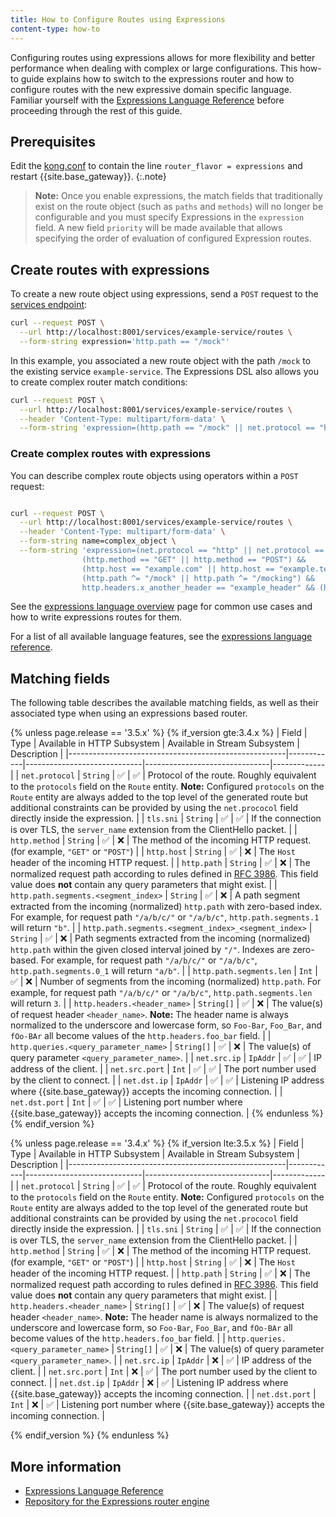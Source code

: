 ```yaml
---
title: How to Configure Routes using Expressions
content-type: how-to
---
```


Configuring routes using expressions allows for more flexibility and better performance
when dealing with complex or large configurations.
This how-to guide explains how to switch to the expressions router and how to configure routes with the new expressive domain specific language.
Familiar yourself with the [Expressions Language Reference](/gateway/latest/reference/expressions-language/)
before proceeding through the rest of this guide.

## Prerequisites

Edit the [kong.conf](/gateway/latest/production/kong-conf/) to contain the line `router_flavor = expressions` and restart {{site.base_gateway}}.
{:.note}
> **Note:** Once you enable expressions, the match fields that traditionally exist on the route object (such as `paths` and `methods`) will no longer be configurable and you must specify Expressions in the `expression` field. A new field `priority` will be made available that allows specifying the order of evaluation of configured Expression routes.

## Create routes with expressions

To create a new route object using expressions, send a `POST` request to the [services endpoint](/gateway/latest/admin-api/#update-route):
```sh
curl --request POST \
  --url http://localhost:8001/services/example-service/routes \
  --form-string expression='http.path == "/mock"'
```

In this example, you associated a new route object with the path `/mock` to the existing service `example-service`.
The Expressions DSL also allows you to create complex router match conditions:

```sh
curl --request POST \
  --url http://localhost:8001/services/example-service/routes \
  --header 'Content-Type: multipart/form-data' \
  --form-string 'expression=(http.path == "/mock" || net.protocol == "https")'
```

### Create complex routes with expressions

You can describe complex route objects using operators within a `POST` request:

```sh

curl --request POST \
  --url http://localhost:8001/services/example-service/routes \
  --header 'Content-Type: multipart/form-data' \
  --form-string name=complex_object \
  --form-string 'expression=(net.protocol == "http" || net.protocol == "https") &&
                (http.method == "GET" || http.method == "POST") &&
                (http.host == "example.com" || http.host == "example.test") &&
                (http.path ^= "/mock" || http.path ^= "/mocking") &&
                http.headers.x_another_header == "example_header" && (http.headers.x_my_header == "example" || http.headers.x_my_header == "example2")'
```

See the [expressions language overview](/gateway/latest/reference/expressions-language/) page for common use cases
and how to write expressions routes for them.

For a list of all available language features, see the [expressions language reference](/gateway/latest/reference/expressions-language/language-references/).

## Matching fields

The following table describes the available matching fields, as well as their associated type when using an expressions based router.

<!-- TO DO: Remove the "unless" tags when we have support for eq/neq OR if all of these changes get backported into 3.5 as well-->
<!-- There are two separate tables because Liquid's whitespace handling breaks tables when using if tags -->

{% unless page.release == '3.5.x' %}
{% if_version gte:3.4.x %}
| Field                                                | Type       | Available in HTTP Subsystem | Available in Stream Subsystem | Description |
|------------------------------------------------------|------------|-----------------------------|-------------------------------|-------------|
| `net.protocol`                                       | `String`   | ✅  | ✅  | Protocol of the route. Roughly equivalent to the `protocols` field on the `Route` entity.  **Note:** Configured `protocols` on the `Route` entity are always added to the top level of the generated route but additional constraints can be provided by using the `net.prococol` field directly inside the expression. |
| `tls.sni`                                            | `String`   | ✅  | ✅  | If the connection is over TLS, the `server_name` extension from the ClientHello packet. |
| `http.method`                                        | `String`   | ✅  | ❌  | The method of the incoming HTTP request. (for example, `"GET"` or `"POST"`) |
| `http.host`                                          | `String`   | ✅  | ❌  | The `Host` header of the incoming HTTP request. |
| `http.path`                                          | `String`   | ✅  | ❌  | The normalized request path according to rules defined in [RFC 3986](https://datatracker.ietf.org/doc/html/rfc3986#section-6). This field value does **not** contain any query parameters that might exist. |
| `http.path.segments.<segment_index>`                 | `String`   | ✅  | ❌  | A path segment extracted from the incoming (normalized) `http.path` with zero-based index. For example, for request path `"/a/b/c/"` or `"/a/b/c"`, `http.path.segments.1` will return `"b"`. |
| `http.path.segments.<segment_index>_<segment_index>` | `String`   | ✅  | ❌  | Path segments extracted from the incoming (normalized) `http.path` within the given closed interval joined by `"/"`. Indexes are zero-based. For example, for request path `"/a/b/c/"` or `"/a/b/c"`, `http.path.segments.0_1` will return `"a/b"`. |
| `http.path.segments.len`                             | `Int`      | ✅  | ❌  | Number of segments from the incoming (normalized) `http.path`. For example, for request path `"/a/b/c/"` or `"/a/b/c"`, `http.path.segments.len` will return `3`. |
| `http.headers.<header_name>`                         | `String[]` | ✅  | ❌  | The value(s) of request header `<header_name>`. **Note:** The header name is always normalized to the underscore and lowercase form, so `Foo-Bar`, `Foo_Bar`, and `fOo-BAr` all become values of the `http.headers.foo_bar` field. |
| `http.queries.<query_parameter_name>`                | `String[]` | ✅  | ❌  | The value(s) of query parameter `<query_parameter_name>`. |
| `net.src.ip`                          | `IpAddr`   | ✅  | ✅  | IP address of the client.                                                          |
| `net.src.port`                        | `Int`      | ✅  | ✅  | The port number used by the client to connect.                                     |
| `net.dst.ip`                          | `IpAddr`   | ✅  | ✅  | Listening IP address where {{site.base_gateway}} accepts the incoming connection.  |
| `net.dst.port`                        | `Int`      | ✅  | ✅  | Listening port number where {{site.base_gateway}} accepts the incoming connection. |
{% endunless %}
{% endif_version %}

{% unless page.release == '3.4.x' %}
{% if_version lte:3.5.x %}
| Field                                                | Type       | Available in HTTP Subsystem | Available in Stream Subsystem | Description |
|------------------------------------------------------|------------|-----------------------------|-------------------------------|-------------|
| `net.protocol`                                       | `String`   | ✅  | ✅  | Protocol of the route. Roughly equivalent to the `protocols` field on the `Route` entity.  **Note:** Configured `protocols` on the `Route` entity are always added to the top level of the generated route but additional constraints can be provided by using the `net.prococol` field directly inside the expression. |
| `tls.sni`                                            | `String`   | ✅  | ✅  | If the connection is over TLS, the `server_name` extension from the ClientHello packet. |
| `http.method`                                        | `String`   | ✅  | ❌  | The method of the incoming HTTP request. (for example, `"GET"` or `"POST"`) |
| `http.host`                                          | `String`   | ✅  | ❌  | The `Host` header of the incoming HTTP request. |
| `http.path`                                          | `String`   | ✅  | ❌  | The normalized request path according to rules defined in [RFC 3986](https://datatracker.ietf.org/doc/html/rfc3986#section-6). This field value does **not** contain any query parameters that might exist. |
| `http.headers.<header_name>`                         | `String[]` | ✅  | ❌  | The value(s) of request header `<header_name>`. **Note:** The header name is always normalized to the underscore and lowercase form, so `Foo-Bar`, `Foo_Bar`, and `fOo-BAr` all become values of the `http.headers.foo_bar` field. |
| `http.queries.<query_parameter_name>`                | `String[]` | ✅  | ❌  | The value(s) of query parameter `<query_parameter_name>`. |
| `net.src.ip`                          | `IpAddr`   | ❌  | ✅  | IP address of the client.                                                          |
| `net.src.port`                        | `Int`      | ❌  | ✅  | The port number used by the client to connect.                                     |
| `net.dst.ip`                          | `IpAddr`   | ❌  | ✅  | Listening IP address where {{site.base_gateway}} accepts the incoming connection.  |
| `net.dst.port`                        | `Int`      | ❌  | ✅  | Listening port number where {{site.base_gateway}} accepts the incoming connection. |

{% endif_version %}
{% endunless %}


## More information

* [Expressions Language Reference](/gateway/latest/reference/expressions-language/)
* [Repository for the Expressions router engine](https://github.com/Kong/atc-router)
